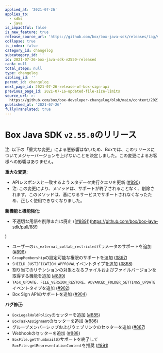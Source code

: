 ```yaml
---
applied_at: '2021-07-26'
applies_to:
  - sdks
  - java
is_impactful: false
is_new_feature: true
release_source_url: 'https://github.com/box/box-java-sdk/releases/tag/v2.55.0'
collapse: true
is_index: false
category_id: changelog
subcategory_id: ''
id: 2021-07-26-box-java-sdk-v2550-released
rank: null
total_steps: null
type: changelog
sibling_id: ''
parent_id: changelog
next_page_id: 2021-07-26-release-of-box-sign-api
previous_page_id: 2021-07-16-updated-file-size-limits
source_url: >-
  https://github.com/box/box-developer-changelog/blob/main/content/2021/07-26-box-java-sdk-v2550-released.md
published_at: '2021-07-26'
fullyTranslated: true
---
```

# Box Java SDK `v2.55.0`のリリース

注: 以下の「重大な変更」による悪影響はないため、Boxでは、このリリースについてメジャーバージョンを上げないことを決定しました。この変更によるお客様への影響はありません。

**重大な変更:**

* APIレスポンスと一致するようメタデータ実行クエリを更新 ([#890][1])
* 注: この変更により、メソッドは、サポートが終了されることなく、削除されます。このメソッドは、基になるサービスでサポートされなくなったため、正しく使用できなくなりました。

**新機能と機能強化:**

* 不適切な用語を削除または廃止 (\[[#889][2]])(<https://github.com/box/box-java-sdk/pull/889>

)

* ユーザーの`is_external_collab_restricted`パラメータのサポートを追加 ([#896][3])
* `GroupMembership`の設定可能な権限のサポートを追加 ([#897][4])
* `SHIELD_JUSTIFICATION_APPROVAL`イベントタイプを追加 ([#898][5])
* 割り当てのリテンションの対象となるファイルおよびファイルバージョンを取得する機能を追加 ([#899][6])
* `TASK_UPDATE`、`FILE_VERSION_RESTORE`、`ADVANCED_FOLDER_SETTINGS_UPDATE`イベントタイプを追加 ([#902][7])
* Box Sign APIのサポートを追加 ([#904][8])

**バグ修正:**

* `BoxLegalHoldPolicy`のセッターを追加 ([#885][9])
* `BoxTaskAssignment`のセッターを追加 ([#886][10])
* グループメンバーシップおよびウェブリンクのセッターを追加 ([#887][11])
* Webhookのセッターを追加 ([#888][12])
* `BoxFile.getThumbnail`のサポートを終了して`BoxFile.getRepresentationContent`を推奨 ([#891][13])

[1]: https://github.com/box/box-java-sdk/pull/890

[2]: https://github.com/box/box-java-sdk/issues/889

[3]: https://github.com/box/box-java-sdk/pull/896

[4]: https://github.com/box/box-java-sdk/pull/897

[5]: https://github.com/box/box-java-sdk/pull/898

[6]: https://github.com/box/box-java-sdk/pull/899

[7]: https://github.com/box/box-java-sdk/pull/902

[8]: https://github.com/box/box-java-sdk/pull/904

[9]: https://github.com/box/box-java-sdk/pull/885

[10]: https://github.com/box/box-java-sdk/pull/886

[11]: https://github.com/box/box-java-sdk/pull/887

[12]: https://github.com/box/box-java-sdk/pull/888

[13]: https://github.com/box/box-java-sdk/pull/891
